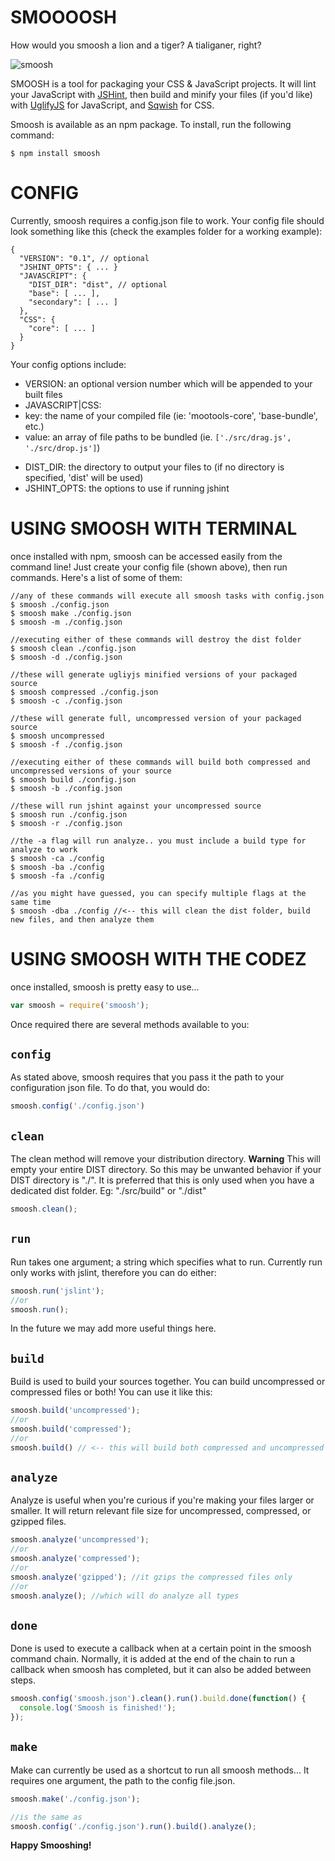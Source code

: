 SMOOOOSH
=========
How would you smoosh a lion and a tiger? A tialiganer, right?

![smoosh](http://f.cl.ly/items/3o0y3m3o2Z3l1e0i1V2V/Screen%20shot%202011-03-05%20at%2012.13.54%20AM.png)

SMOOSH is a tool for packaging your CSS & JavaScript projects. It will lint your JavaScript with [JSHint](http://jshint.com), then build and minify your files (if you'd like) with [UglifyJS](https://github.com/mishoo/UglifyJS) for JavaScript, and [Sqwish](https://github.com/ded/sqwish) for CSS.

Smoosh is available as an npm package. To install, run the following command:

    $ npm install smoosh

CONFIG
======
Currently, smoosh requires a config.json file to work. Your config file should look something like this (check the examples folder for a working example):

    {
      "VERSION": "0.1", // optional
      "JSHINT_OPTS": { ... }
      "JAVASCRIPT": {
        "DIST_DIR": "dist", // optional
        "base": [ ... ],
        "secondary": [ ... ]
      },
      "CSS": {
        "core": [ ... ]
      }
    }

Your config options include:

  * VERSION: an optional version number which will be appended to your built files
  * JAVASCRIPT|CSS:
  * key: the name of your compiled file (ie: 'mootools-core', 'base-bundle', etc.)
  * value: an array of file paths to be bundled (ie. <code>['./src/drag.js', './src/drop.js']</code>)
  + DIST_DIR: the directory to output your files to (if no directory is specified, 'dist' will be used)
  + JSHINT_OPTS: the options to use if running jshint

USING SMOOSH WITH TERMINAL
==========================

once installed with npm, smoosh can be accessed easily from the command line! Just create your config file (shown above), then run commands. Here's a list of some of them:


    //any of these commands will execute all smoosh tasks with config.json
    $ smoosh ./config.json
    $ smoosh make ./config.json
    $ smoosh -m ./config.json

    //executing either of these commands will destroy the dist folder
    $ smoosh clean ./config.json
    $ smoosh -d ./config.json

    //these will generate ugliyjs minified versions of your packaged source
    $ smoosh compressed ./config.json
    $ smoosh -c ./config.json

    //these will generate full, uncompressed version of your packaged source
    $ smoosh uncompressed
    $ smoosh -f ./config.json

    //executing either of these commands will build both compressed and uncompressed versions of your source
    $ smoosh build ./config.json
    $ smoosh -b ./config.json

    //these will run jshint against your uncompressed source
    $ smoosh run ./config.json
    $ smoosh -r ./config.json

    //the -a flag will run analyze.. you must include a build type for analyze to work
    $ smoosh -ca ./config
    $ smoosh -ba ./config
    $ smoosh -fa ./config

    //as you might have guessed, you can specify multiple flags at the same time
    $ smoosh -dba ./config //<-- this will clean the dist folder, build new files, and then analyze them


USING SMOOSH WITH THE CODEZ
===========================

once installed, smoosh is pretty easy to use...

``` js
var smoosh = require('smoosh');
```

Once required there are several methods available to you:

<code>config</code>
------
As stated above, smoosh requires that you pass it the path to your configuration json file. To do that, you would do:

``` js
smoosh.config('./config.json')
```

<code>clean</code>
-----
The clean method will remove your distribution directory. **Warning** This will empty your entire DIST directory. So this may be unwanted behavior if your DIST directory is "./". It is preferred that this is only used when you have a dedicated dist folder. Eg: "./src/build" or "./dist"

``` js
smoosh.clean();
```

<code>run</code>
---
Run takes one argument; a string which specifies what to run. Currently run only works with jslint, therefore you can do either:

``` js
smoosh.run('jslint');
//or
smoosh.run();
```

In the future we may add more useful things here.

<code>build</code>
-----
Build is used to build your sources together. You can build uncompressed or compressed files or both! You can use it like this:

``` js
smoosh.build('uncompressed');
//or
smoosh.build('compressed');
//or
smoosh.build() // <-- this will build both compressed and uncompressed
```

<code>analyze</code>
-------
Analyze is useful when you're curious if you're making your files larger or smaller. It will return relevant file size for uncompressed, compressed, or gzipped files.

``` js
smoosh.analyze('uncompressed');
//or
smoosh.analyze('compressed');
//or
smoosh.analyze('gzipped'); //it gzips the compressed files only
//or
smoosh.analyze(); //which will do analyze all types
```

<code>done</code>
-------
Done is used to execute a callback when at a certain point in the smoosh command chain. Normally, it is added at the end of the chain to run a callback when smoosh has completed, but it can also be added between steps.

``` js
smoosh.config('smoosh.json').clean().run().build.done(function() {
  console.log('Smoosh is finished!');
});
```

<code>make</code>
----
Make can currently be used as a shortcut to run all smoosh methods... It requires one argument, the path to the config file.json.

``` js
smoosh.make('./config.json');

//is the same as
smoosh.config('./config.json').run().build().analyze();
```

**Happy Smooshing!**